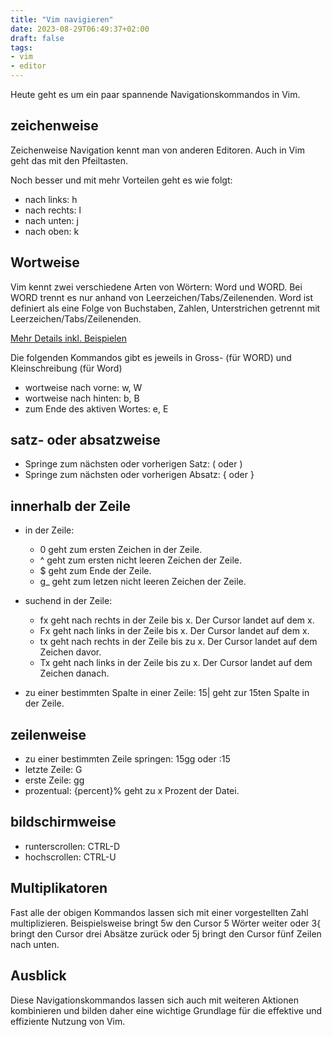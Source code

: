 ```yaml
---
title: "Vim navigieren"
date: 2023-08-29T06:49:37+02:00
draft: false
tags:
- vim
- editor
---
```


Heute geht es um ein paar spannende Navigationskommandos in Vim.

## zeichenweise

Zeichenweise Navigation kennt man von anderen Editoren. Auch in Vim geht das
mit den Pfeiltasten.

Noch besser und mit mehr Vorteilen geht es wie folgt:
- nach links: h
- nach rechts: l
- nach unten: j
- nach oben: k

## Wortweise

Vim kennt zwei verschiedene Arten von Wörtern: Word und WORD. Bei WORD trennt
es nur anhand von Leerzeichen/Tabs/Zeilenenden. Word ist definiert als eine
Folge von Buchstaben, Zahlen, Unterstrichen getrennt mit
Leerzeichen/Tabs/Zeilenenden.

[Mehr Details inkl. Beispielen](https://dcchuck.github.io/vim/2016/08/14/vim-words.html)

Die folgenden Kommandos gibt es jeweils in Gross- (für WORD) und Kleinschreibung (für Word)

- wortweise nach vorne: w, W
- wortweise nach hinten: b, B
- zum Ende des aktiven Wortes: e, E

## satz- oder absatzweise

- Springe zum nächsten oder vorherigen Satz: ( oder )
- Springe zum nächsten oder vorherigen Absatz: { oder }

## innerhalb der Zeile

- in der Zeile:
  - 0 geht zum ersten Zeichen in der Zeile.
  - ^ geht zum ersten nicht leeren Zeichen der Zeile.
  - $ geht zum Ende der Zeile.
  - g_ geht zum letzen nicht leeren Zeichen der Zeile.

- suchend in der Zeile:
  - fx geht nach rechts in der Zeile bis x. Der Cursor landet auf dem x.
  - Fx geht nach links in der Zeile bis x. Der Cursor landet auf dem x.
  - tx geht nach rechts in der Zeile bis zu x. Der Cursor landet auf dem Zeichen davor.
  - Tx geht nach links in der Zeile bis zu x. Der Cursor landet auf dem Zeichen danach.

- zu einer bestimmten Spalte in einer Zeile: 15| geht zur 15ten Spalte in der Zeile.

## zeilenweise

- zu einer bestimmten Zeile springen: 15gg oder :15
- letzte Zeile: G
- erste Zeile: gg
- prozentual: {percent}% geht zu x Prozent der Datei.

## bildschirmweise

- runterscrollen: CTRL-D
- hochscrollen: CTRL-U

## Multiplikatoren

Fast alle der obigen Kommandos lassen sich mit einer vorgestellten Zahl
multiplizieren. Beispielsweise bringt 5w den Cursor 5 Wörter weiter oder 3{
bringt den Cursor drei Absätze zurück oder 5j bringt den Cursor fünf Zeilen
nach unten.

## Ausblick

Diese Navigationskommandos lassen sich auch mit weiteren Aktionen kombinieren
und bilden daher eine wichtige Grundlage für die effektive und effiziente
Nutzung von Vim.
